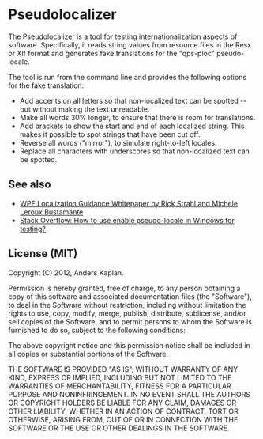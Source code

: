 Pseudolocalizer
===============
The Pseudolocalizer is a tool for testing internationalization aspects of software. Specifically, it reads string values from resource files in the Resx or Xlf format and generates fake translations for the "qps-ploc" pseudo-locale.

The tool is run from the command line and provides the following options for the fake translation:

- Add accents on all letters so that non-localized text can be spotted -- but without making the text unreadable.
- Make all words 30% longer, to ensure that there is room for translations.
- Add brackets to show the start and end of each localized string.
  This makes it possible to spot strings that have been cut off.
- Reverse all words ("mirror"), to simulate right-to-left locales.
- Replace all characters with underscores so that non-localized text can be spotted.

See also
--------
- [WPF Localization Guidance Whitepaper by Rick Strahl and Michele Leroux Bustamante](https://archive.codeplex.com/?p=wpflocalization)
- [Stack Overflow: How to use enable pseudo-locale in Windows for testing?](https://stackoverflow.com/questions/7042920/how-to-use-enable-pseudo-locale-in-windows-for-testing/)

License (MIT)
-------------
Copyright (C) 2012, Anders Kaplan.

Permission is hereby granted, free of charge, to any person obtaining a copy of this software and associated documentation files (the "Software"), to deal in the Software without restriction, 
including without limitation the rights to use, copy, modify, merge, publish, distribute, sublicense, and/or sell copies of the Software, and to permit persons to whom the Software is furnished 
to do so, subject to the following conditions:

The above copyright notice and this permission notice shall be included in all copies or substantial portions of the Software.

THE SOFTWARE IS PROVIDED "AS IS", WITHOUT WARRANTY OF ANY KIND, EXPRESS OR IMPLIED, INCLUDING BUT NOT LIMITED TO THE WARRANTIES OF MERCHANTABILITY, FITNESS FOR A PARTICULAR PURPOSE AND NONINFRINGEMENT. 
IN NO EVENT SHALL THE AUTHORS OR COPYRIGHT HOLDERS BE LIABLE FOR ANY CLAIM, DAMAGES OR OTHER LIABILITY, WHETHER IN AN ACTION OF CONTRACT, TORT OR OTHERWISE, ARISING FROM, OUT OF OR IN CONNECTION WITH 
THE SOFTWARE OR THE USE OR OTHER DEALINGS IN THE SOFTWARE.
